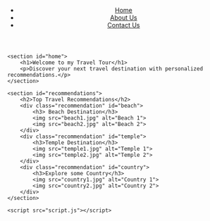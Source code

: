 <!DOCTYPE html>
<html lang="en">
<head>
    <meta charset="UTF-8">
    <meta name="viewport" content="width=device-width, initial-scale=1.0">
    <title>Travel Explorer</title>
    <link rel="stylesheet" href="style.css">
</head>
<body>
    <header>
        <nav>
            <ul>
                <li><a href="index.html">Home</a></li>
                <li><a href="about.html">About Us</a></li>
                <li><a href="contact.html">Contact Us</a></li>
            </ul>
        </nav>
    </header>
    
    <section id="home">
        <h1>Welcome to my Travel Tour</h1>
        <p>Discover your next travel destination with personalized recommendations.</p>
    </section>
    
    <section id="recommendations">
        <h2>Top Travel Recommendations</h2>
        <div class="recommendation" id="beach">
            <h3> Beach Destination</h3>
            <img src="beach1.jpg" alt="Beach 1">
            <img src="beach2.jpg" alt="Beach 2">
        </div>
        <div class="recommendation" id="temple">
            <h3>Temple Destination</h3>
            <img src="temple1.jpg" alt="Temple 1">
            <img src="temple2.jpg" alt="Temple 2">
        </div>
        <div class="recommendation" id="country">
            <h3>Explore some Country</h3>
            <img src="country1.jpg" alt="Country 1">
            <img src="country2.jpg" alt="Country 2">
        </div>
    </section>
    
    <script src="script.js"></script>
</body>
</html>
